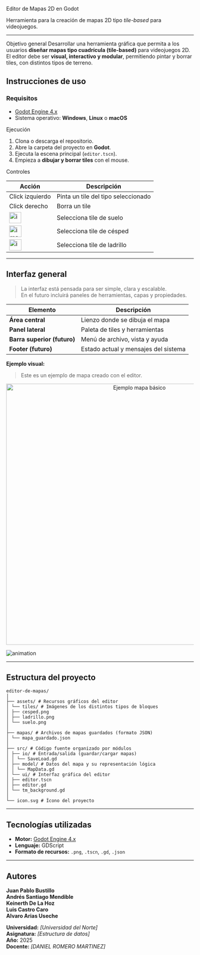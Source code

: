 Editor de Mapas 2D en Godot

Herramienta para la creación de mapas 2D tipo *tile-based* para videojuegos.


---

Objetivo general
Desarrollar una herramienta gráfica que permita a los usuarios **diseñar mapas tipo cuadrícula (tile-based)** para videojuegos 2D.  
El editor debe ser **visual, interactivo y modular**, permitiendo pintar y borrar tiles, con distintos tipos de terreno.

## Instrucciones de uso

### Requisitos
- [Godot Engine 4.x](https://godotengine.org/download)
- Sistema operativo: **Windows**, **Linux** o **macOS**

Ejecución
1. Clona o descarga el repositorio.
2. Abre la carpeta del proyecto en **Godot**.
3. Ejecuta la escena principal (`editor.tscn`).
4. Empieza a **dibujar y borrar tiles** con el mouse.

Controles

| Acción | Descripción |
|--------|--------------|
| Click izquierdo | Pinta un tile del tipo seleccionado |
| Click derecho | Borra un tile |
| <img width="32" height="30" alt="image" src="https://github.com/user-attachments/assets/00f167a5-034e-4e1f-aa69-d33798c2a3f9" /> | Selecciona tile de suelo |
| <img width="33" height="31" alt="image" src="https://github.com/user-attachments/assets/9387d286-4239-4b28-9458-7bc1b62d2b3c" /> | Selecciona tile de césped |
| <img width="33" height="30" alt="image" src="https://github.com/user-attachments/assets/80e684f3-9810-46a3-9192-9b7e253b965a" /> | Selecciona tile de ladrillo |

---

## Interfaz general

> La interfaz está pensada para ser simple, clara y escalable.  
> En el futuro incluirá paneles de herramientas, capas y propiedades.

| Elemento | Descripción |
|-----------|--------------|
| **Área central** | Lienzo donde se dibuja el mapa |
| **Panel lateral** | Paleta de tiles y herramientas |
| **Barra superior (futuro)** | Menú de archivo, vista y ayuda |
| **Footer (futuro)** | Estado actual y mensajes del sistema |

**Ejemplo visual:**  
> Este es un ejemplo de mapa creado con el editor.

<div align="center">
  <img src="https://github.com/user-attachments/assets/cb3ce27d-de04-4f20-a352-d4d76e31f7b5" alt="Ejemplo mapa básico" width="700"/>
</div>


![animation](https://github.com/user-attachments/assets/66560d2e-4d77-4fc6-a3f0-4d47ab9d2da1)

---

## Estructura del proyecto

```text
editor-de-mapas/
│
├── assets/ # Recursos gráficos del editor
│ └── tiles/ # Imágenes de los distintos tipos de bloques
│ ├── cesped.png
│ ├── ladrillo.png
│ └── suelo.png
│
├── mapas/ # Archivos de mapas guardados (formato JSON)
│ └── mapa_guardado.json
│
├── src/ # Código fuente organizado por módulos
│ ├── io/ # Entrada/salida (guardar/cargar mapas)
│ │ └── SaveLoad.gd
│ ├── model/ # Datos del mapa y su representación lógica
│ │ └── MapData.gd
│ └── ui/ # Interfaz gráfica del editor
│ ├── editor.tscn
│ ├── editor.gd
│ └── tm_background.gd
│
└── icon.svg # Ícono del proyecto
```

---

## Tecnologías utilizadas

- **Motor:** [Godot Engine 4.x](https://godotengine.org)  
- **Lenguaje:** GDScript  
- **Formato de recursos:** `.png`, `.tscn`, `.gd`, `.json`

---
## Autores

**Juan Pablo Bustillo**  
**Andrés Santiago Mendible**  
**Keinerth De La Hoz**  
**Luis Castro Caro**  
**Alvaro Arias Useche**


**Universidad:** *[Universidad del Norte]*  
**Asignatura:** *[Estructura de datos]*  
**Año:** 2025  
**Docente:** *[DANIEL ROMERO MARTINEZ]*  




